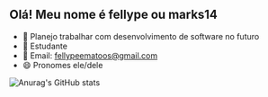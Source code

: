 ## Olá! Meu nome é fellype ou marks14

- 🔭 Planejo trabalhar com desenvolvimento de software no futuro
- 🌱 Estudante
- 💬 Email: fellypeematoos@gmail.com
- 😄 Pronomes ele/dele


![Anurag's GitHub stats](https://github-readme-stats.vercel.app/api?username=marks14&show_icons=true&theme=radical)

